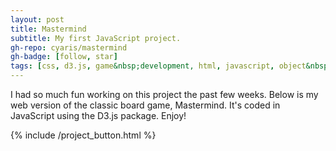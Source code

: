 ```yaml
---
layout: post
title: Mastermind
subtitle: My first JavaScript project.
gh-repo: cyaris/mastermind
gh-badge: [follow, star]
tags: [css, d3.js, game&nbsp;development, html, javascript, object&nbsp;oriented&nbsp;programming, web&nbsp;development]
---
```


I had so much fun working on this project the past few weeks. Below is my web version of the classic board game, Mastermind. It's coded in JavaScript using the D3.js package. Enjoy!

<style>

  .btn-group {
    width: 180px;
  }

</style>

{% include /project_button.html %}
